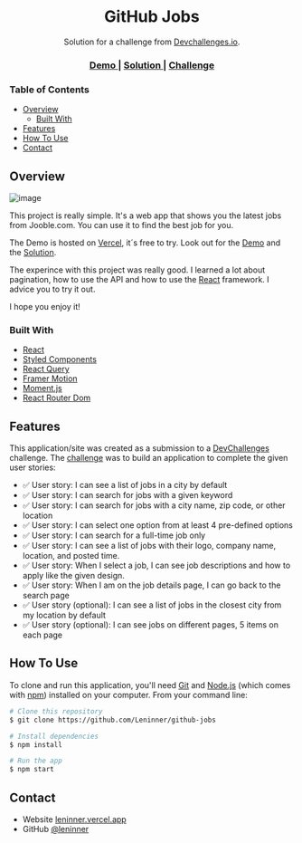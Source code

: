 <!-- Please update value in the {}  -->

<h1 align="center">GitHub Jobs</h1>

<div align="center">
   Solution for a challenge from  <a href="http://devchallenges.io" target="_blank">Devchallenges.io</a>.
</div>

<div align="center">
  <h3>
    <a href="https://github-jobs-tech.vercel.app/">
      Demo
    </a>
    <span> | </span>
    <a href="https://github-jobs-tech.vercel.app/">
      Solution
    </a>
    <span> | </span>
    <a href="https://devchallenges.io/challenges/TtUjDt19eIHxNQ4n5jps">
      Challenge
    </a>
  </h3>
</div>

<!-- TABLE OF CONTENTS -->

<h3>Table of Contents</h3>

- [Overview](#overview)
  - [Built With](#built-with)
- [Features](#features)
- [How To Use](#how-to-use)
- [Contact](#contact)

<!-- OVERVIEW -->

## Overview

![image](https://user-images.githubusercontent.com/67031243/161645142-b311aec1-6f8f-4937-a4e0-03d42db4c995.png)

This project is really simple. It's a web app that shows you the latest jobs from Jooble.com. You can use it to find the best job for you.

The Demo is hosted on [Vercel](https://vercel.com/), it´s free to try. Look out for the [Demo](https://github-jobs-tech.vercel.app/) and the [Solution](https://github-jobs-tech.vercel.app/).

The experince with this project was really good. I learned a lot about pagination, how to use the API and how to use the [React](https://reactjs.org/) framework. I advice you to try it out.

I hope you enjoy it!

### Built With

<!-- This section should list any major frameworks that you built your project using. Here are a few examples.-->

- [React](https://reactjs.org/)
- [Styled Components](https://styled-components.com/)
- [React Query](https://react-query.tanstack.com/)
- [Framer Motion](https://www.framer.com/motion/)
- [Moment.js](https://momentjs.com/)
- [React Router Dom](https://reactrouter.com/)

## Features

<!-- List the features of your application or follow the template. Don't share the figma file here :) -->

This application/site was created as a submission to a [DevChallenges](https://devchallenges.io/challenges) challenge. The [challenge](https://devchallenges.io/challenges/TtUjDt19eIHxNQ4n5jps) was to build an application to complete the given user stories:

- ✅ User story: I can see a list of jobs in a city by default
- ✅ User story: I can search for jobs with a given keyword
- ✅ User story: I can search for jobs with a city name, zip code, or other location
- ✅ User story: I can select one option from at least 4 pre-defined options
- ✅ User story: I can search for a full-time job only
- ✅ User story: I can see a list of jobs with their logo, company name, location, and posted time.
- ✅ User story: When I select a job, I can see job descriptions and how to apply like the given design.
- ✅ User story: When I am on the job details page, I can go back to the search page
- ✅ User story (optional): I can see a list of jobs in the closest city from my location by default
- ✅ User story (optional): I can see jobs on different pages, 5 items on each page

## How To Use

<!-- Example: -->

To clone and run this application, you'll need [Git](https://git-scm.com) and [Node.js](https://nodejs.org/en/download/) (which comes with [npm](http://npmjs.com)) installed on your computer. From your command line:

```bash
# Clone this repository
$ git clone https://github.com/Leninner/github-jobs

# Install dependencies
$ npm install

# Run the app
$ npm start
```

## Contact

- Website [leninner.vercel.app](<[https://{your-web-site-link}](https://leninner.vercel.app/)>)
- GitHub [@leninner](https://github.com/Leninner)
